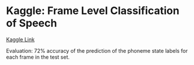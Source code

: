 # Kaggle: Frame Level Classification of Speech

[Kaggle Link](https://www.kaggle.com/c/11-785-fall-20-homework-1-part-2)

Evaluation: 72% accuracy of the prediction of the phoneme state labels for each frame in the test set.
